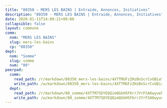 ```yaml
---
title: "80350 - MERS LES BAINS | Entraide, Annonces, Initiatives"
description: "80350 - MERS LES BAINS | Entraide, Annonces, Initiatives"
date: 2020-01-11T14:09:21+09:00
collapsible: false
layout: commune
comm:
  nom: "MERS LES BAINS"
  slug: mers-les-bains
  cp: "80350"
dept:
  nom: "Somme"
  slug: somme
  num: "80"
peerpad:
  comm:
    read_path: /r/markdown/80350_mers-les-bains/4XTTMGFzZHzBnScrCvGBiaYVrEBqKRbB2k9ocKRF3BKCEdeJ5
    write_path: /w/markdown/80350_mers-les-bains/4XTTMGFzZHzBnScrCvGBiaYVrEBqKRbB2k9ocKRF3BKCEdeJ5-K3TgUPedwvPas2HvyTqcqwu2yAFhvPYjD5CYJm165WsVe7LbrnCsL3UkZByqFudrbuNDypJvkyLwm9S8m7mnTbHaad9nNgQSv9XDASqnYAETJxwwoC4TSiTcWZRb67WLhwPkpFjX
  dept:
    read_path: /r/markdown/80_somme/4XTTM75DYEQQimQGkH5F6rrJYrFSA6wyuekdgioEx7v45YjSw
    write_path: /w/markdown/80_somme/4XTTM75DYEQQimQGkH5F6rrJYrFSA6wyuekdgioEx7v45YjSw-K3TgTuB1DbUNHuFo9Fhh6JTUriPx8E5izGkmw9RSNTjUtMFPoZhqqp87szE8th3EytWSHGdhUuQUPjam8aJZh1SdH8pL3ibgUbMdNhU17kjAmSa49LMB2GjXvVwDVurE8mgce3XM
---
```


